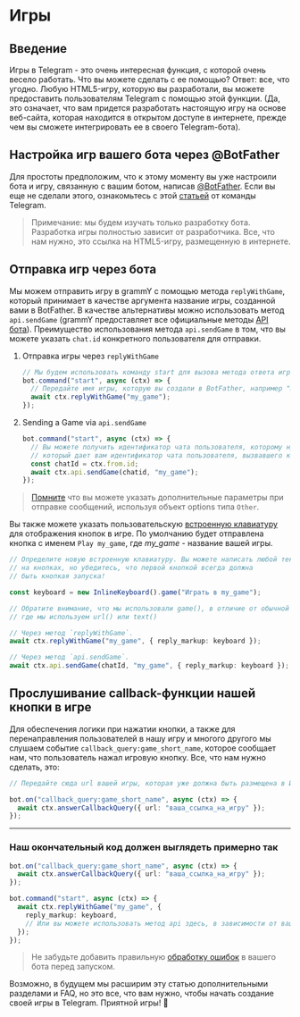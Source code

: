 # Игры

## Введение

Игры в Telegram - это очень интересная функция, с которой очень весело работать.
Что вы можете сделать с ее помощью?
Ответ: все, что угодно. Любую HTML5-игру, которую вы разработали, вы можете предоставить пользователям Telegram с помощью этой функции.
(Да, это означает, что вам придется разработать настоящую игру на основе веб-сайта, которая находится в открытом доступе в интернете, прежде чем вы сможете интегрировать ее в своего Telegram-бота).

## Настройка игр вашего бота через @BotFather

Для простоты предположим, что к этому моменту вы уже настроили бота и игру, связанную с вашим ботом, написав [@BotFather](https://t.me/BotFather).
Если вы еще не сделали этого, ознакомьтесь с этой [статьей](https://core.telegram.org/bots/games) от команды Telegram.

> Примечание: мы будем изучать только разработку бота.
> Разработка игры полностью зависит от разработчика.
> Все, что нам нужно, это ссылка на HTML5-игру, размещенную в интернете.

## Отправка игр через бота

Мы можем отправить игру в grammY с помощью метода `replyWithGame`, который принимает в качестве аргумента название игры, созданной вами в BotFather.
В качестве альтернативы можно использовать метод `api.sendGame` (grammY предоставляет все официальные методы [API бота](https://core.telegram.org/bots/api)).
Преимущество использования метода `api.sendGame` в том, что вы можете указать `chat.id` конкретного пользователя для отправки.

1. Отправка игры через `replyWithGame`

   ```ts
   // Мы будем использовать команду start для вызова метода ответа игрой
   bot.command("start", async (ctx) => {
     // Передайте имя игры, которую вы создали в BotFather, например "my_game".
     await ctx.replyWithGame("my_game");
   });
   ```

2. Sending a Game via `api.sendGame`

   ```ts
   bot.command("start", async (ctx) => {
     // Вы можете получить идентификатор чата пользователя, которому нужно отправить игру, с помощью `ctx.from.id`.
     // который дает вам идентификатор чата пользователя, вызвавшего команду start.
     const chatId = ctx.from.id;
     await ctx.api.sendGame(chatid, "my_game");
   });
   ```

> [Помните](./basics#отправка-сообщении) что вы можете указать дополнительные параметры при отправке сообщений, используя объект options типа `Other`.

Вы также можете указать пользовательскую [встроенную клавиатуру](../plugins/keyboard#встроенные-клавиатуры) для отображения кнопок в игре.
По умолчанию будет отправлена кнопка с именем `Play my_game`, где _my_game_ - название вашей игры.

```ts
// Определите новую встроенную клавиатуру. Вы можете написать любой текст, который будет отображаться
// на кнопках, но убедитесь, что первой кнопкой всегда должна
// быть кнопкая запуска!

const keyboard = new InlineKeyboard().game("Играть в my_game");

// Обратите внимание, что мы использовали game(), в отличие от обычной встроенной клавиатуры.
// где мы используем url() или text()

// Через метод `replyWithGame`.
await ctx.replyWithGame("my_game", { reply_markup: keyboard });

// Через метод `api.sendGame`.
await ctx.api.sendGame(chatId, "my_game", { reply_markup: keyboard });
```

## Прослушивание callback-функции нашей кнопки в игре

Для обеспечения логики при нажатии кнопки, а также для перенаправления пользователей в нашу игру и многого другого мы слушаем событие `callback_query:game_short_name`, которое сообщает нам, что пользователь нажал игровую кнопку.
Все, что нам нужно сделать, это:

```ts
// Передайте сюда url вашей игры, которая уже должна быть размещена в Интернете.

bot.on("callback_query:game_short_name", async (ctx) => {
  await ctx.answerCallbackQuery({ url: "ваша_ссылка_на_игру" });
});
```

---

### Наш окончательный код должен выглядеть примерно так

```ts
bot.on("callback_query:game_short_name", async (ctx) => {
  await ctx.answerCallbackQuery({ url: "ваша_ссылка_на_игру" });
});

bot.command("start", async (ctx) => {
  await ctx.replyWithGame("my_game", {
    reply_markup: keyboard,
    // Или вы можете использовать метод api здесь, в зависимости от ваших потребностей.
  });
});
```

> Не забудьте добавить правильную [обработку ошибок](./errors) в вашего бота перед запуском.

Возможно, в будущем мы расширим эту статью дополнительными разделами и FAQ, но это все, что вам нужно, чтобы начать создание своей игры в Telegram.
Приятной игры! :space_invader:
